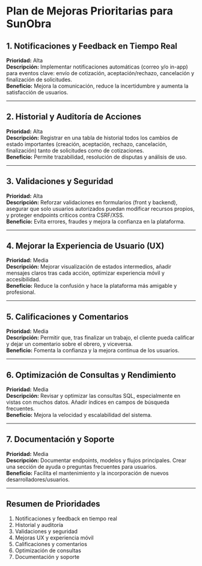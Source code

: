 # Plan de Mejoras Prioritarias para SunObra

## 1. Notificaciones y Feedback en Tiempo Real
**Prioridad:** Alta  
**Descripción:** Implementar notificaciones automáticas (correo y/o in-app) para eventos clave: envío de cotización, aceptación/rechazo, cancelación y finalización de solicitudes.  
**Beneficio:** Mejora la comunicación, reduce la incertidumbre y aumenta la satisfacción de usuarios.

---

## 2. Historial y Auditoría de Acciones
**Prioridad:** Alta  
**Descripción:** Registrar en una tabla de historial todos los cambios de estado importantes (creación, aceptación, rechazo, cancelación, finalización) tanto de solicitudes como de cotizaciones.  
**Beneficio:** Permite trazabilidad, resolución de disputas y análisis de uso.

---

## 3. Validaciones y Seguridad
**Prioridad:** Alta  
**Descripción:** Reforzar validaciones en formularios (front y backend), asegurar que solo usuarios autorizados puedan modificar recursos propios, y proteger endpoints críticos contra CSRF/XSS.  
**Beneficio:** Evita errores, fraudes y mejora la confianza en la plataforma.

---

## 4. Mejorar la Experiencia de Usuario (UX)
**Prioridad:** Media  
**Descripción:** Mejorar visualización de estados intermedios, añadir mensajes claros tras cada acción, optimizar experiencia móvil y accesibilidad.  
**Beneficio:** Reduce la confusión y hace la plataforma más amigable y profesional.

---

## 5. Calificaciones y Comentarios
**Prioridad:** Media  
**Descripción:** Permitir que, tras finalizar un trabajo, el cliente pueda calificar y dejar un comentario sobre el obrero, y viceversa.  
**Beneficio:** Fomenta la confianza y la mejora continua de los usuarios.

---

## 6. Optimización de Consultas y Rendimiento
**Prioridad:** Media  
**Descripción:** Revisar y optimizar las consultas SQL, especialmente en vistas con muchos datos. Añadir índices en campos de búsqueda frecuentes.  
**Beneficio:** Mejora la velocidad y escalabilidad del sistema.

---

## 7. Documentación y Soporte
**Prioridad:** Media  
**Descripción:** Documentar endpoints, modelos y flujos principales. Crear una sección de ayuda o preguntas frecuentes para usuarios.  
**Beneficio:** Facilita el mantenimiento y la incorporación de nuevos desarrolladores/usuarios.

---

## Resumen de Prioridades
1. Notificaciones y feedback en tiempo real
2. Historial y auditoría
3. Validaciones y seguridad
4. Mejoras UX y experiencia móvil
5. Calificaciones y comentarios
6. Optimización de consultas
7. Documentación y soporte 